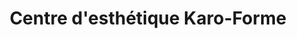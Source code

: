---
title: "Centre d'esthétique Karo-Forme"
url: /sainte-julie/centre-desthetique-karo-forme/
shop: Kosmetik
---